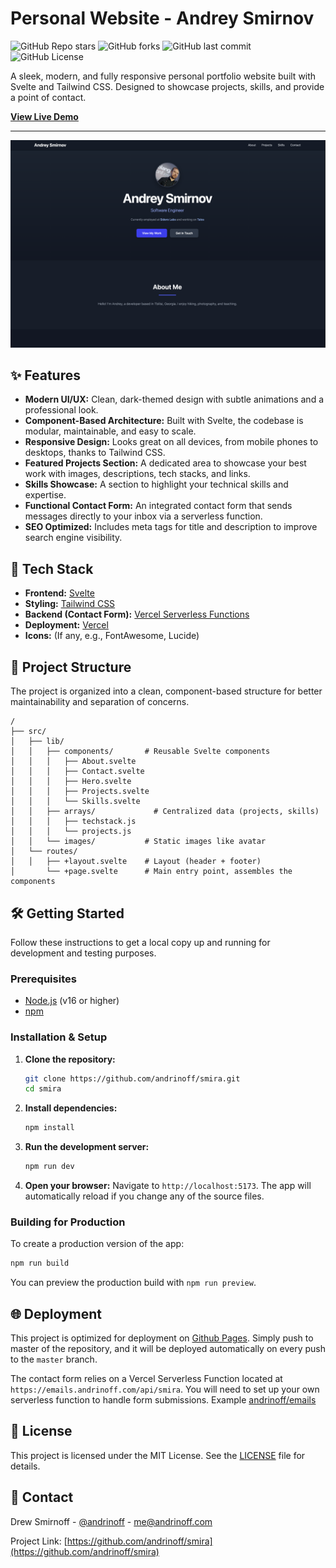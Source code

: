 # Personal Website - Andrey Smirnov

![GitHub Repo stars](https://img.shields.io/github/stars/andrinoff/smira?style=for-the-badge)
![GitHub forks](https://img.shields.io/github/forks/andrinoff/smira?style=for-the-badge)
![GitHub last commit](https://img.shields.io/github/last-commit/andrinoff/smira?style=for-the-badge)
![GitHub License](https://img.shields.io/github/license/andrinoff/smira?style=for-the-badge)

A sleek, modern, and fully responsive personal portfolio website built with Svelte and Tailwind CSS. Designed to showcase projects, skills, and provide a point of contact.

**[View Live Demo](https://smira.andrinoff.com/)**

---

![Project Screenshot](images/project-screenshot.png)

## ✨ Features

-   **Modern UI/UX:** Clean, dark-themed design with subtle animations and a professional look.
-   **Component-Based Architecture:** Built with Svelte, the codebase is modular, maintainable, and easy to scale.
-   **Responsive Design:** Looks great on all devices, from mobile phones to desktops, thanks to Tailwind CSS.
-   **Featured Projects Section:** A dedicated area to showcase your best work with images, descriptions, tech stacks, and links.
-   **Skills Showcase:** A section to highlight your technical skills and expertise.
-   **Functional Contact Form:** An integrated contact form that sends messages directly to your inbox via a serverless function.
-   **SEO Optimized:** Includes meta tags for title and description to improve search engine visibility.

## 🚀 Tech Stack

-   **Frontend:** [Svelte](https://svelte.dev/)
-   **Styling:** [Tailwind CSS](https://tailwindcss.com/)
-   **Backend (Contact Form):** [Vercel Serverless Functions](https://vercel.com/docs/functions)
-   **Deployment:** [Vercel](https://vercel.com/)
-   **Icons:** (If any, e.g., FontAwesome, Lucide)

## 📂 Project Structure

The project is organized into a clean, component-based structure for better maintainability and separation of concerns.

```
/
├── src/
│   ├── lib/
│   │   ├── components/       # Reusable Svelte components
│   │   │   ├── About.svelte
│   │   │   ├── Contact.svelte
│   │   │   ├── Hero.svelte
│   │   │   ├── Projects.svelte
│   │   │   └── Skills.svelte
│   │   ├── arrays/             # Centralized data (projects, skills)
│   │   │   ├── techstack.js
│   │   │   └── projects.js
│   │   └── images/           # Static images like avatar
│   └── routes/
│   │   ├── +layout.svelte    # Layout (header + footer)
│       └── +page.svelte      # Main entry point, assembles the components
```

## 🛠️ Getting Started

Follow these instructions to get a local copy up and running for development and testing purposes.

### Prerequisites

-   [Node.js](https://nodejs.org/) (v16 or higher)
-   [npm](https://npmjs.com/)

### Installation & Setup

1.  **Clone the repository:**
    ```bash
    git clone https://github.com/andrinoff/smira.git
    cd smira
    ```

2.  **Install dependencies:**
    ```bash
    npm install
    ```

3.  **Run the development server:**
    ```bash
    npm run dev
    ```

4.  **Open your browser:**
    Navigate to `http://localhost:5173`. The app will automatically reload if you change any of the source files.

### Building for Production

To create a production version of the app:

```bash
npm run build
```

You can preview the production build with `npm run preview`.

## 🌐 Deployment

This project is optimized for deployment on [Github Pages](https://github.com/). Simply push to master of the repository, and it will be deployed automatically on every push to the `master` branch.

The contact form relies on a Vercel Serverless Function located at `https://emails.andrinoff.com/api/smira`. You will need to set up your own serverless function to handle form submissions. Example [andrinoff/emails](https://github.com/andrinoff/emails)

## 📄 License

This project is licensed under the MIT License. See the [LICENSE](LICENSE) file for details.

## 📧 Contact

Drew Smirnoff - [@andrinoff](https://twitter.com/AndrinoffDev) - me@andrinoff.com

Project Link: [https://github.com/andrinoff/smira](https://github.com/andrinoff/smira)
